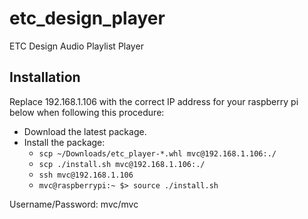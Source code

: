 # etc_design_player
ETC Design Audio Playlist Player


## Installation

Replace 192.168.1.106 with the correct IP address for your raspberry pi below when following this procedure:

 - Download the latest package.
 - Install the package:
    * `scp ~/Downloads/etc_player-*.whl mvc@192.168.1.106:./`
    * `scp ./install.sh mvc@192.168.1.106:./`
    * `ssh mvc@192.168.1.106`
    * `mvc@raspberrypi:~ $> source ./install.sh`

Username/Password: mvc/mvc
